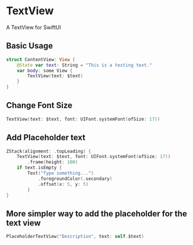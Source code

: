 # TextView
A TextView for SwiftUI

## Basic Usage
```swift
struct ContentView: View {
    @State var text: String = "This is a testing text."
    var body: some View {
        TextView(text: $text)  
    }
}
```

## Change Font Size
```swift
TextView(text: $text, font: UIFont.systemFont(ofSize: 17))
```

## Add Placeholder text
```swift
ZStack(alignment: .topLeading) {
    TextView(text: $text, font: UIFont.systemFont(ofSize: 17))
        .frame(height: 100)
    if text.isEmpty {
        Text("Type something...")
            .foregroundColor(.secondary)
            .offset(x: 5, y: 5)
        }
}
```
## More simpler way to add the placeholder for the text view
```swift
PlaceholderTextView("Description", text: self.$text)


